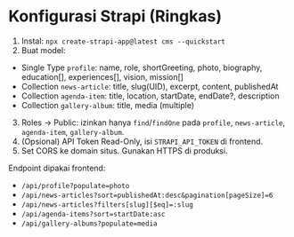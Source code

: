 # Konfigurasi Strapi (Ringkas)

1) Instal: `npx create-strapi-app@latest cms --quickstart`
2) Buat model:
- Single Type `profile`: name, role, shortGreeting, photo, biography, education[], experiences[], vision, mission[]
- Collection `news-article`: title, slug(UID), excerpt, content, publishedAt
- Collection `agenda-item`: title, location, startDate, endDate?, description
- Collection `gallery-album`: title, media (multiple)
3) Roles → Public: izinkan hanya `find`/`findOne` pada `profile`, `news-article`, `agenda-item`, `gallery-album`.
4) (Opsional) API Token Read-Only, isi `STRAPI_API_TOKEN` di frontend.
5) Set CORS ke domain situs. Gunakan HTTPS di produksi.

Endpoint dipakai frontend:
- `/api/profile?populate=photo`
- `/api/news-articles?sort=publishedAt:desc&pagination[pageSize]=6`
- `/api/news-articles?filters[slug][$eq]=:slug`
- `/api/agenda-items?sort=startDate:asc`
- `/api/gallery-albums?populate=media`
